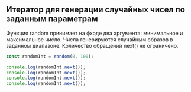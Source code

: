 ## Итератор для генерации случайных чисел по заданным параметрам

Функция random принимает на фходе два аргумента: минимальное и максимальное число. Числа генерируются случайным образов в заданном диапазоне. Количество обращений next() не ограничено.

```js
const randomInt = random(0, 100);

console.log(randomInt.next());
console.log(randomInt.next());
console.log(randomInt.next());
console.log(randomInt.next());
```
